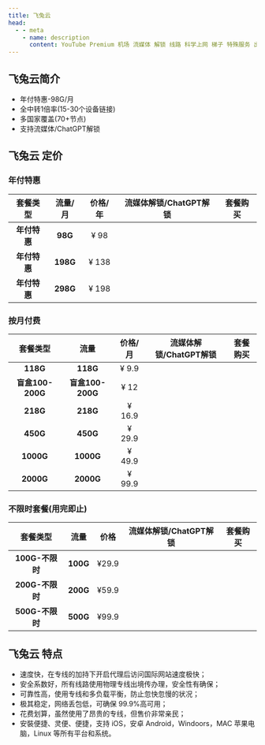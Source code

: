 ```yaml
---
title: 飞兔云
head:
  - - meta
    - name: description
      content: YouTube Premium 机场 流媒体 解锁 线路 科学上网 梯子 特殊服务 出国服务 奈飞 Netflix 迪士尼 YouTube 油管 hulu FlyingBird 青云梯 HBO Max Spotify 奈飞小铺 银河录像局 飞兔云
---
```


<!-- :::tip 618活动！来了来了！最宠你们的，还是飞鸟！

1: 月/季/半年付 85折 , 优惠码：`2461885` 可重复使用3次

2: 年付8折（站内折上折，高达64折 ）优惠码：`2461880` 可重复使用3次

**活动时间：即日起至2024年6月29日23点59分**

:::
<Links :items="[
{ name: 'FlyingBird 注册链接', image:'https://flyingbirdlimo.com/wp-content/uploads/2022/03/Flying-Bird-Logo-cropped.png', link: 'https://xn--9kq10e0y7h.site/index.html?register=2cFF8mg4' },
]" /> -->

## 飞兔云简介

- <i class="fa-solid fa-square-check" style="color: var(--vp-c-green-1)"></i> 年付特惠-98G/月
- <i class="fa-solid fa-square-check" style="color: var(--vp-c-green-1)"></i> 全中转1倍率(15-30个设备链接)
- <i class="fa-solid fa-square-check" style="color: var(--vp-c-green-1)"></i> 多国家覆盖(70+节点)
- <i class="fa-solid fa-square-check" style="color: var(--vp-c-green-1)"></i> 支持流媒体/ChatGPT解锁

## 飞兔云 定价

### 年付特惠

|                   套餐类型                    | 流量/月  | 价格/年 |                           流媒体解锁/ChatGPT解锁                            |                                                          套餐购买                                                           |
| :-------------------------------------------: | :------: | :-----: | :-------------------------------------------------------------------------: | :-------------------------------------------------------------------------------------------------------------------------: |
|                 **年付特惠**                  | **98G**  |  ¥ 98   | <i class="fa-solid fa-square-check" style="color: var(--vp-c-green-1)"></i> | <a href="https://xn--9kq10e0y7h.site/index.html?register=2cFF8mg4" target="_blank"><Badge type="tip" text="立即购买" /></a> |
| <Badge type="tip" text="推荐" /> **年付特惠** | **198G** |  ¥ 138  | <i class="fa-solid fa-square-check" style="color: var(--vp-c-green-1)"></i> | <a href="https://xn--9kq10e0y7h.site/index.html?register=2cFF8mg4" target="_blank"><Badge type="tip" text="立即购买" /></a> |
|                 **年付特惠**                  | **298G** |  ¥ 198  | <i class="fa-solid fa-square-check" style="color: var(--vp-c-green-1)"></i> | <a href="https://xn--9kq10e0y7h.site/index.html?register=2cFF8mg4" target="_blank"><Badge type="tip" text="立即购买" /></a> |

### 按月付费

|     套餐类型     |       流量       | 价格/月 |                           流媒体解锁/ChatGPT解锁                            |                                                          套餐购买                                                           |
| :--------------: | :--------------: | :-----: | :-------------------------------------------------------------------------: | :-------------------------------------------------------------------------------------------------------------------------: |
|     **118G**     |     **118G**     |  ¥ 9.9  | <i class="fa-solid fa-square-check" style="color: var(--vp-c-green-1)"></i> | <a href="https://xn--9kq10e0y7h.site/index.html?register=2cFF8mg4" target="_blank"><Badge type="tip" text="立即购买" /></a> |
| **盲盒100-200G** | **盲盒100-200G** |  ¥ 12   | <i class="fa-solid fa-square-check" style="color: var(--vp-c-green-1)"></i> | <a href="https://xn--9kq10e0y7h.site/index.html?register=2cFF8mg4" target="_blank"><Badge type="tip" text="立即购买" /></a> |
|     **218G**     |     **218G**     | ¥ 16.9  | <i class="fa-solid fa-square-check" style="color: var(--vp-c-green-1)"></i> | <a href="https://xn--9kq10e0y7h.site/index.html?register=2cFF8mg4" target="_blank"><Badge type="tip" text="立即购买" /></a> |
|     **450G**     |     **450G**     | ¥ 29.9  | <i class="fa-solid fa-square-check" style="color: var(--vp-c-green-1)"></i> | <a href="https://xn--9kq10e0y7h.site/index.html?register=2cFF8mg4" target="_blank"><Badge type="tip" text="立即购买" /></a> |
|    **1000G**     |    **1000G**     | ¥ 49.9  | <i class="fa-solid fa-square-check" style="color: var(--vp-c-green-1)"></i> | <a href="https://xn--9kq10e0y7h.site/index.html?register=2cFF8mg4" target="_blank"><Badge type="tip" text="立即购买" /></a> |
|    **2000G**     |    **2000G**     | ¥ 99.9  | <i class="fa-solid fa-square-check" style="color: var(--vp-c-green-1)"></i> | <a href="https://xn--9kq10e0y7h.site/index.html?register=2cFF8mg4" target="_blank"><Badge type="tip" text="立即购买" /></a> |

### 不限时套餐(用完即止)

|    套餐类型     |   流量   | 价格  |                           流媒体解锁/ChatGPT解锁                            |                                                          套餐购买                                                           |
| :-------------: | :------: | :---: | :-------------------------------------------------------------------------: | :-------------------------------------------------------------------------------------------------------------------------: |
| **100G-不限时** | **100G** | ¥29.9 | <i class="fa-solid fa-square-check" style="color: var(--vp-c-green-1)"></i> | <a href="https://xn--9kq10e0y7h.site/index.html?register=2cFF8mg4" target="_blank"><Badge type="tip" text="立即购买" /></a> |
| **200G-不限时** | **200G** | ¥59.9 | <i class="fa-solid fa-square-check" style="color: var(--vp-c-green-1)"></i> | <a href="https://xn--9kq10e0y7h.site/index.html?register=2cFF8mg4" target="_blank"><Badge type="tip" text="立即购买" /></a> |
| **500G-不限时** | **500G** | ¥99.9 | <i class="fa-solid fa-square-check" style="color: var(--vp-c-green-1)"></i> | <a href="https://xn--9kq10e0y7h.site/index.html?register=2cFF8mg4" target="_blank"><Badge type="tip" text="立即购买" /></a> |

## 飞兔云 特点

- 速度快，在专线的加持下开启代理后访问国际网站速度极快；
- 安全系数好，所有线路使用物理专线出境传办理，安全性有确保；
- 可靠性高，使用专线和多负载平衡，防止忽快忽慢的状况；
- 极其稳定，网络丢包低，可确保 99.9%高可用；
- 花费划算，虽然使用了昂贵的专线，但售价非常亲民；
- 安裝便捷、灵便、便捷，支持 iOS，安卓 Android，Windoors，MAC 苹果电脑，Linux 等所有平台和系统。
